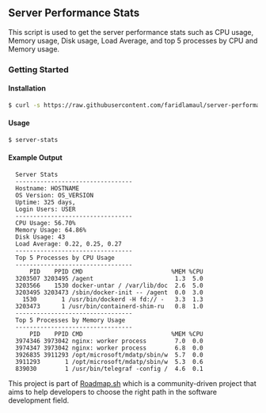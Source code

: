 ## Server Performance Stats

This script is used to get the server performance stats such as CPU usage, Memory usage, Disk usage, Load Average, and top 5 processes by CPU and Memory usage.

### Getting Started

#### Installation
```bash
$ curl -s https://raw.githubusercontent.com/faridlamaul/server-performance-stats/main/install.sh | sudo bash
```

#### Usage
```bash
$ server-stats
```

#### Example Output
```
  Server Stats
  ---------------------------------
  Hostname: HOSTNAME
  OS Version: OS_VERSION
  Uptime: 325 days,
  Login Users: USER
  ---------------------------------
  CPU Usage: 56.70%
  Memory Usage: 64.86%
  Disk Usage: 43
  Load Average: 0.22, 0.25, 0.27
  ---------------------------------
  Top 5 Processes by CPU Usage
  ---------------------------------
      PID    PPID CMD                         %MEM %CPU
  3203507 3203495 /agent                       1.3  5.0
  3203566    1530 docker-untar / /var/lib/doc  2.6  5.0
  3203495 3203473 /sbin/docker-init -- /agent  0.0  3.0
    1530       1 /usr/bin/dockerd -H fd:// -   3.3  1.3
  3203473      1 /usr/bin/containerd-shim-ru   0.8  1.0
  ---------------------------------
  Top 5 Processes by Memory Usage
  ---------------------------------
      PID    PPID CMD                         %MEM %CPU
  3974346 3973042 nginx: worker process        7.0  0.0
  3974347 3973042 nginx: worker process        6.8  0.0
  3926835 3911293 /opt/microsoft/mdatp/sbin/w  5.7  0.0
  3911293       1 /opt/microsoft/mdatp/sbin/w  5.3  0.6
  839030        1 /usr/bin/telegraf -config /  4.6  0.1
```

This project is part of [Roadmap.sh](https://roadmap.sh/projects/server-stats) which is a community-driven project that aims to help developers to choose the right path in the software development field.